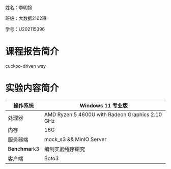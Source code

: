 姓名：李明锦

班级：大数据2102班

学号：U202115396

# 课程报告简介

cuckoo-driven way

# 实验内容简介


| 操作系统           | Windows 11 专业版                                          |
| -------------------- | ------------------------------------------------------------ |
| 处理器             | AMD Ryzen 5 4600U with Radeon Graphics            2.10 GHz |
| 内存               | 16G                                                        |
| 服务器端           | mock_s3 && MinIO Server                                    |
| B**en**c**hma**rk3 | 编制实验程序研究                                           |
| 客户端             | Boto3                                                      |
